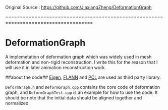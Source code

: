 Original Source : https://github.com/JiaxiangZheng/DeformationGraph

====================================================================================

DeformationGraph
================

A implemetation of deformation graph which was widely used in mesh deformation and non-rigid reconstruction. I write this for the reason that I will use it in later animation reconstruction work.

##about the code##
[Eigen](http://eigen.tuxfamily.org), [FLANN](http://www.cs.ubc.ca/~mariusm/index.php/FLANN/FLANN) and [PCL](http://www.pointclouds.org/) are used as third party library.

`DeformGraph.h` and `DeformGraph.cpp` contains the core code of deformation
graph, and `DeformGraphTest.cpp` is an example for how to use the code. It
should be note that the initial data should be aligned together and normalized.


